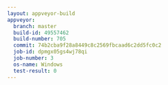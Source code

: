 ```yaml
---
layout: appveyor-build
appveyor:
  branch: master
  build-id: 49557462
  build-number: 705
  commit: 74b2cba9f28a8449c8c2569fbcaad6c2dd5fc0c2
  job-id: dpmgx05gs4wj78qi
  job-number: 3
  os-name: Windows
  test-result: 0
---
```

